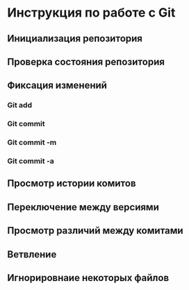 # **Инструкция по работе с Git**

## Инициализация репозитория

## Проверка состояния репозитория

## Фиксация изменений

### Git add
### Git commit
### Git commit -m 
### Git commit -a

## Просмотр истории комитов

## Переключение между версиями

## Просмотр различий между комитами

## Ветвление

## Игнорировнаие некоторых файлов